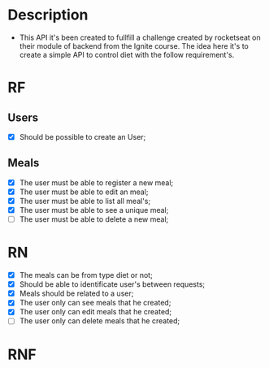 # Description

- This API it's been created to fullfill a challenge created by rocketseat on their module of backend from the Ignite course. The idea here it's to create a simple API to control diet with the follow requirement's.

# RF

## Users
- [X] Should be possible to create an User;


## Meals
- [X] The user must be able to register a new meal;
- [X] The user must be able to edit an meal;
- [X] The user must be able to list all  meal's;
- [X] The user must be able to see a unique meal;
- [ ] The user must be able to delete a new meal;

# RN 
- [X] The meals can be from type diet or not;
- [X] Should be able to identificate user's between requests;
- [X] Meals should be related to a user;
- [X] The user only can see meals that he created;
- [X] The user only can edit meals that he created;
- [ ] The user only can delete meals that he created;

# RNF

